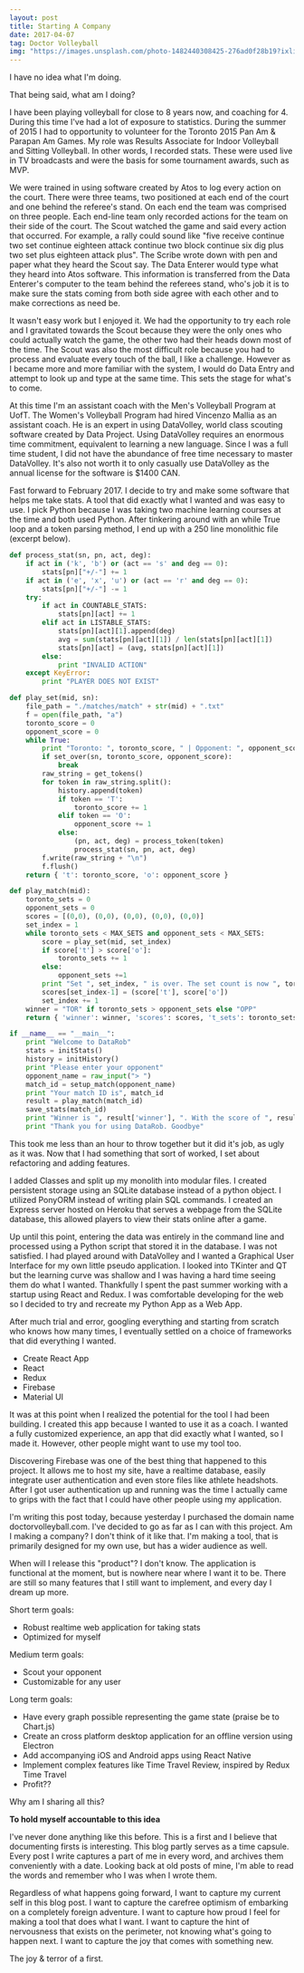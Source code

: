 ```yaml
---
layout: post
title: Starting A Company
date: 2017-04-07
tag: Doctor Volleyball
img: "https://images.unsplash.com/photo-1482440308425-276ad0f28b19?ixlib=rb-0.3.5&q=80&fm=jpg&crop=entropy&cs=tinysrgb&w=1080&fit=max&ixid=eyJhcHBfaWQiOjExNzczfQ&s=6659e2d82da844e3e80a1771443625e4"
---
```


I have no idea what I'm doing.

That being said, what am I doing?

I have been playing volleyball for close to 8 years now, and coaching for 4. During this time I've had a lot of exposure to statistics. During the summer of 2015 I had to opportunity to volunteer for the Toronto 2015 Pan Am & Parapan Am Games. My role was Results Associate for Indoor Volleyball and Sitting Volleyball. In other words, I recorded stats. These were used live in TV broadcasts and were the basis for some tournament awards, such as MVP.

We were trained in using software created by Atos to log every action on the court. There were three teams, two positioned at each end of the court and one behind the referee's stand. On each end the team was comprised on three people. Each end-line team only recorded actions for the team on their side of the court. The Scout watched the game and said every action that occurred. For example, a rally could sound like "five receive continue two set continue eighteen attack continue two block continue six dig plus two set plus eighteen attack plus". The Scribe wrote down with pen and paper what they heard the Scout say. The Data Enterer would type what they heard into Atos software. This information is transferred from the Data Enterer's computer to the team behind the referees stand, who's job it is to make sure the stats coming from both side agree with each other and to make corrections as need be.

It wasn't easy work but I enjoyed it. We had the opportunity to try each role and I gravitated towards the Scout because they were the only ones who could actually watch the game, the other two had their heads down most of the time. The Scout was also the most difficult role because you had to process and evaluate every touch of the ball, I like a challenge. However as I became more and more familiar with the system, I would do Data Entry and attempt to look up and type at the same time. This sets the stage for what's to come.

At this time I'm an assistant coach with the Men's Volleyball Program at UofT. The Women's Volleyball Program had hired Vincenzo Mallia as an assistant coach. He is an expert in using DataVolley, world class scouting software created by Data Project. Using DataVolley requires an enormous time commitment, equivalent to learning a new language. Since I was a full time student, I did not have the abundance of free time necessary to master DataVolley. It's also not worth it to only casually use DataVolley as the annual license for the software is \$1400 CAN.

Fast forward to February 2017. I decide to try and make some software that helps me take stats. A tool that did exactly what I wanted and was easy to use. I pick Python because I was taking two machine learning courses at the time and both used Python. After tinkering around with an while True loop and a token parsing method, I end up with a 250 line monolithic file (excerpt below).

```python
def process_stat(sn, pn, act, deg):
    if act in ('k', 'b') or (act == 's' and deg == 0):
        stats[pn]["+/-"] += 1
    if act in ('e', 'x', 'u') or (act == 'r' and deg == 0):
        stats[pn]["+/-"] -= 1
    try:
        if act in COUNTABLE_STATS:
            stats[pn][act] += 1
        elif act in LISTABLE_STATS:
            stats[pn][act][1].append(deg)
            avg = sum(stats[pn][act][1]) / len(stats[pn][act][1])
            stats[pn][act] = (avg, stats[pn][act][1])
        else:
            print "INVALID ACTION"
    except KeyError:
        print "PLAYER DOES NOT EXIST"

def play_set(mid, sn):
    file_path = "./matches/match" + str(mid) + ".txt"
    f = open(file_path, "a")
    toronto_score = 0
    opponent_score = 0
    while True:
        print "Toronto: ", toronto_score, " | Opponent: ", opponent_score
        if set_over(sn, toronto_score, opponent_score):
            break
        raw_string = get_tokens()
        for token in raw_string.split():
            history.append(token)
            if token == 'T':
                toronto_score += 1
            elif token == 'O':
                opponent_score += 1
            else:
                (pn, act, deg) = process_token(token)
                process_stat(sn, pn, act, deg)
        f.write(raw_string + "\n")
        f.flush()
    return { 't': toronto_score, 'o': opponent_score }

def play_match(mid):
    toronto_sets = 0
    opponent_sets = 0
    scores = [(0,0), (0,0), (0,0), (0,0), (0,0)]
    set_index = 1
    while toronto_sets < MAX_SETS and opponent_sets < MAX_SETS:
        score = play_set(mid, set_index)
        if score['t'] > score['o']:
            toronto_sets += 1
        else:
            opponent_sets +=1
        print "Set ", set_index, " is over. The set count is now ", toronto_sets, "-", opponent_sets
        scores[set_index-1] = (score['t'], score['o'])
        set_index += 1
    winner = "TOR" if toronto_sets > opponent_sets else "OPP"
    return { 'winner': winner, 'scores': scores, 't_sets': toronto_sets, 'o_sets': opponent_sets }

if __name__ == "__main__":
    print "Welcome to DataRob"
    stats = initStats()
    history = initHistory()
    print "Please enter your opponent"
    opponent_name = raw_input("> ")
    match_id = setup_match(opponent_name)
    print "Your match ID is", match_id
    result = play_match(match_id)
    save_stats(match_id)
    print "Winner is ", result['winner'], ". With the score of ", result['t_sets'], "-", result['o_sets']
    print "Thank you for using DataRob. Goodbye"
```

This took me less than an hour to throw together but it did it's job, as ugly as it was. Now that I had something that sort of worked, I set about refactoring and adding features.

I added Classes and split up my monolith into modular files. I created persistent storage using an SQLite database instead of a python object. I utilized PonyORM instead of writing plain SQL commands. I created an Express server hosted on Heroku that serves a webpage from the SQLite database, this allowed players to view their stats online after a game.

Up until this point, entering the data was entirely in the command line and processed using a Python script that stored it in the database. I was not satisfied. I had played around with DataVolley and I wanted a Graphical User Interface for my own little pseudo application. I looked into TKinter and QT but the learning curve was shallow and I was having a hard time seeing them do what I wanted. Thankfully I spent the past summer working with a startup using React and Redux. I was comfortable developing for the web so I decided to try and recreate my Python App as a Web App.

After much trial and error, googling everything and starting from scratch who knows how many times, I eventually settled on a choice of frameworks that did everything I wanted.

-   Create React App
-   React
-   Redux
-   Firebase
-   Material UI

It was at this point when I realized the potential for the tool I had been building. I created this app because I wanted to use it as a coach. I wanted a fully customized experience, an app that did exactly what I wanted, so I made it. However, other people might want to use my tool too.

Discovering Firebase was one of the best thing that happened to this project. It allows me to host my site, have a realtime database, easily integrate user authentication and even store files like athlete headshots. After I got user authentication up and running was the time I actually came to grips with the fact that I could have other people using my application.

I'm writing this post today, because yesterday I purchased the domain name doctorvolleyball.com. I've decided to go as far as I can with this project. Am I making a company? I don't think of it like that. I'm making a tool, that is primarily designed for my own use, but has a wider audience as well.

When will I release this "product"? I don't know. The application is functional at the moment, but is nowhere near where I want it to be. There are still so many features that I still want to implement, and every day I dream up more.

Short term goals:

-   Robust realtime web application for taking stats
-   Optimized for myself

Medium term goals:

-   Scout your opponent
-   Customizable for any user

Long term goals:

-   Have every graph possible representing the game state (praise be to Chart.js)
-   Create an cross platform desktop application for an offline version using Electron
-   Add accompanying iOS and Android apps using React Native
-   Implement complex features like Time Travel Review, inspired by Redux Time Travel
-   Profit??

Why am I sharing all this?

**To hold myself accountable to this idea**

I've never done anything like this before. This is a first and I believe that documenting firsts is interesting. This blog partly serves as a time capsule. Every post I write captures a part of me in every word, and archives them conveniently with a date. Looking back at old posts of mine, I'm able to read the words and remember who I was when I wrote them.

Regardless of what happens going forward, I want to capture my current self in this blog post. I want to capture the carefree optimism of embarking on a completely foreign adventure. I want to capture how proud I feel for making a tool that does what I want. I want to capture the hint of nervousness that exists on the perimeter, not knowing what's going to happen next. I want to capture the joy that comes with something new.

The joy & terror of a first.

